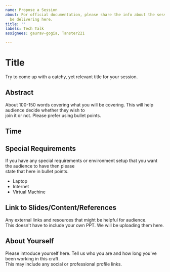 ```yaml
---
name: Propose a Session
about: For official documentation, please share the info about the session/talk you'll
  be delivering here.
title: ''
labels: Tech Talk
assignees: gaurav-gogia, Tanster221

---
```


# Title
Try to come up with a catchy, yet relevant title for your session.

## Abstract
About 100-150 words covering what you will be covering. This will help audience decide whether they wish to </br>
join it or not. Please prefer using bullet points.

## Time

## Special Requirements
If you have any special requirements or environment setup that you want the audience to have then please </br>
state that here in bullet points.

* Laptop
* Internet
* Virtual Machine

## Link to Slides/Content/References
Any external links and resources that might be helpful for audience. </br>
This doesn't have to include your own PPT. We will be uploading them here.

## About Yourself
Please introduce yourself here. Tell us who you are and how long you've been working in this craft. </br>
This may include any social or professional profile links.

